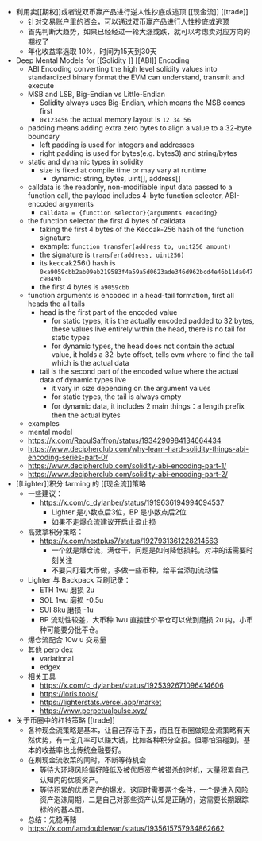 - 利用卖[[期权]]或者说双币赢产品进行逆人性抄底或逃顶 [[现金流]] [[trade]]
	- 针对交易账户里的资金，可以通过双币赢产品进行人性抄底或逃顶
	- 首先判断大趋势，如果已经经过一轮大涨或跌，就可以考虑卖对应方向的期权了
	- 年化收益率选取 10%，时间为15天到30天
- Deep Mental Models for [[Solidity ]] [[ABI]] Encoding
	- ABI Encoding converting the high level solidity values into  standardized binary format the EVM can understand, transmit and execute
	- MSB and LSB, Big-Endian vs Little-Endian
		- Solidity always uses Big-Endian, which means the MSB comes first
		- `0x123456` the actual memory layout is `12 34 56`
	- padding means adding extra zero bytes to align a value to a 32-byte boundary
		- left padding is used for integers and addresses
		- right padding is used for bytes<M>(e.g. bytes3) and string/bytes
	- static and dynamic types in solidity
		- size is fixed at compile time or may vary at runtime
			- dynamic: string, bytes, uint[], address[]
	- calldata is the readonly, non-modifiable input data passed to a function call, the payload includes 4-byte function selector, ABI-encoded argyments
		- `calldata = {function selector}{arguments encoding}`
	- the function selector the first 4 bytes of calldata
		- taking the first 4 bytes of the Keccak-256 hash of the function signature
		- example: `function transfer(address to, unit256 amount)`
		- the signature is `transfer(address, uint256)`
		- its keccak256() hash is `0xa9059cbb2ab09eb219583f4a59a5d0623ade346d962bcd4e46b11da047c9049b`
		- the first 4 bytes is `a9059cbb`
	- function arguments is encoded in a head-tail formation, first all heads the all tails
		- head is the first part of the encoded value
			- for static types, it is the actually encoded padded to 32 bytes, these values live entirely within the head, there is no tail for static types
			- for dynamic types, the head does not contain the actual value, it holds a 32-byte offset, tells evm where to find the tail which is the actual data
		- tail is the second part of the encoded value where the actual data of dynamic types live
			- it vary in size depending on the argument values
			- for static types, the tail is always empty
			- for dynamic data, it includes 2 main things：a length prefix then the actual bytes
	- examples
	- mental model
	- https://x.com/RaoulSaffron/status/1934290984134664434
	- https://www.decipherclub.com/why-learn-hard-solidity-things-abi-encoding-series-part-0/
	- https://www.decipherclub.com/solidity-abi-encoding-part-1/
	- https://www.decipherclub.com/solidity-abi-encoding-part-2/
- [[Lighter]]积分 farming 的 [[现金流]]策略
	- 一些建议：
		- https://x.com/c_dylanber/status/1919636194994094537
			- Lighter 是小数点后3位，BP 是小数点后2位
			- 如果不走爆仓流建议开启止盈止损
	- 高效拿积分策略：
		- https://x.com/nextplus7/status/1927931361228214563
			- 一个就是爆仓流，满仓干，问题是如何降低损耗，对冲的话需要时刻关注
			- 不要只盯着大币做，多做一些币种，给平台添加流动性
	- Lighter 与 Backpack 互刷记录：
		- ETH 1wu 磨损 2u
		- SOL 1wu 磨损 -0.5u
		- SUI 8ku 磨损 -1u
		- BP 流动性较差，大币种 1wu 直接世价平仓可以做到磨损 2u 内。小币种可能要分批平仓。
	- 爆仓流配合 10w u 交易量
	- 其他 perp dex
		- variational
		- edgex
	- 相关工具
		- https://x.com/c_dylanber/status/1925392671096414606
		- https://loris.tools/
		- https://lighterstats.vercel.app/market
		- https://www.perpetualpulse.xyz/
- 关于币圈中的杠铃策略 [[trade]]
	- 各种现金流策略是基本，让自己存活下去，而且在币圈做现金流策略有天然优势，有一定几率可以赚大钱，比如各种积分空投。但哪怕没碰到，基本的收益率也比传统金融要好。
	- 在刷现金流收菜的同时，不断等待机会
		- 等待大环境风险偏好降低及被优质资产被错杀的时机，大量积累自己认知内的优质资产。
		- 等待积累的优质资产的爆发。这同时需要两个条件，一个是进入风险资产泡沫周期，二是自己对那些资产认知是正确的，这需要长期跟踪标的的基本面。
	- 总结：先稳再赌
	- https://x.com/iamdoublewan/status/1935615757934862662